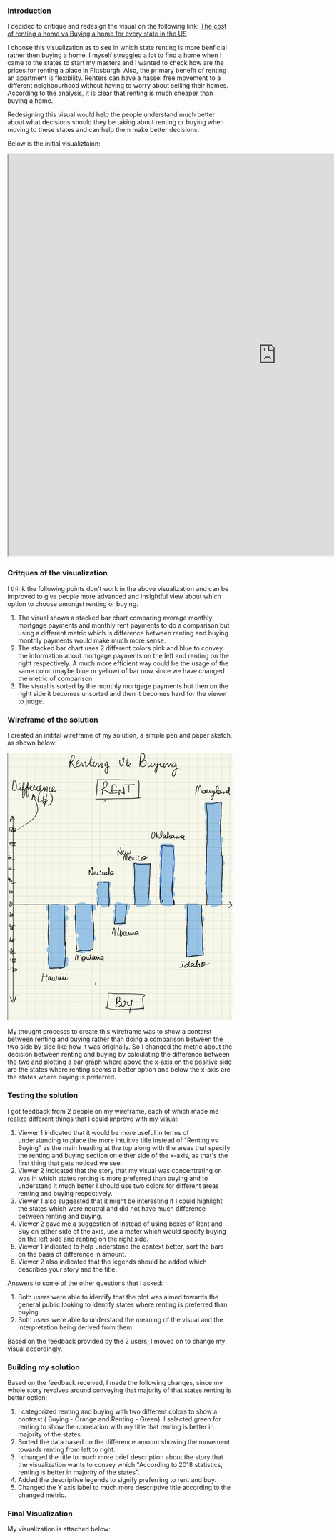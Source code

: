 ### Introduction
I decided to critique and redesign the visual on the following link: [The cost of renting a home vs Buying a home for every state in the US](https://howmuch.net/articles/cost-renting-vs-owning-home)

I choose this visualization as to see in which state renting is more benficial rather then buying a home. I myself struggled a lot to find a home when I came to the states to start my masters and I wanted to check how are the prices for renting a place in Pittsburgh. Also, the primary benefit of renting an apartment is flexibility. Renters can have a hassel free movement to a different neighbourhood without having to worry about selling their homes. According to the analysis, it is clear that renting is much cheaper than buying a home.

Redesigning this visual would help the people understand much better about what decisions should they be taking about renting or buying when moving to these states and can help them make better decisions.

Below is the initial visualiztaion:

<iframe width="1200" height="900" src="https://cdn.howmuch.net/articles/117_chart-7e7c.jpg"></iframe>

### Critques of the visualization
I think the following points don't work in the above visualization and can be improved to give people more advanced and insightful view about which option to choose amongst renting or buying.
1. The visual shows a stacked bar chart comparing average monthly mortgage payments and monthly rent payments  to do a comparison but using a different metric which is difference between renting and buying monthly payments would make much more sense.
2. The stacked bar chart uses 2 different colors pink and blue to convey the information about mortgage payments on the left and renting on the right respectively. A much more efficient way could be the usage of the same color (maybe blue or yellow) of bar now since we have changed the metric of comparison.
3. The visual is sorted by the monthly mortgage payments but then on the right side it becomes unsorted and then it becomes hard for the viewer to judge. 

### Wireframe of the solution
I created an initital wireframe of my solution, a simple pen and paper sketch, as shown below:

![Wireframe](/Wireframe.png)

My thought processs to create this wireframe was to show a contarst between renting and buying rather than doing a comparison between the two side by side like how it was originally. So I changed the metric about the decision between renting and buying by calculating the difference between the two and plotting a bar graph where above the x-axis on the positive side are the states where renting seems a better option and below the x-axis are the states where buying is preferred.

### Testing the solution
I got feedback from 2 people on my wireframe, each of which made me realize different things that I could improve with my visual:

1. Viewer 1 indicated that it would be more useful in terms of understanding to place the more intuitive title instead of "Renting vs Buying" as the main heading at the top along with the areas that specify the renting and buying section on either side of the x-axis, as that's the first thing that gets noticed we see.
2. Viewer 2 indicated that the story that my visual was concentrating on was in which states renting is more preferred than buying and to understand it much better I should use two colors for different areas renting and buying respectively.
3. Viewer 1 also suggested that it might be interesting if I could highlight the states which were neutral and did not have much difference between renting and buying.
4. Viewer 2 gave me a suggestion of instead of using boxes of Rent and Buy on either side of the axis, use a meter which would specify buying on the left side and renting on the right side.
5. Viewer 1 indicated to help understand the context better, sort the bars on the basis of difference in amount.
6. Viewer 2 also indicated that the legends should be added which describes your story and the title.

Answers to some of the other questions that I asked:
1. Both users were able to identify that the plot was aimed towards the general public looking to identify states where renting is preferred than buying.
2. Both users were able to understand the meaning of the visual and the interpretation being derived from them.
 
Based on the feedback provided by the 2 users, I moved on to change my visual accordingly.

### Building my solution
Based on the feedback received, I made the following changes, since my whole story revolves around conveying that majority of that states renting is better option:
1. I categorized renting and buying with two different colors to show a contrast ( Buying - Orange and Renting - Green). I selected green for renting to show the correlation with my title that renting is better in majority of the states.
2. Sorted the data based on the difference amount showing the movement towards renting from left to right.
3. I changed the title to much more brief description about the story that the visualization wants to convey which "According to 2018 statistics, renting is better in majority of the states".
4. Added the descriptive legends to signify preferring to rent and buy.
5. Changed the Y axis label to much more descriptive title according to the changed metric.

### Final Visualization
My visualization is attached below:

<div class="flourish-embed flourish-chart" data-src="visualisation/7769379"><script src="https://public.flourish.studio/resources/embed.js"></script></div>

